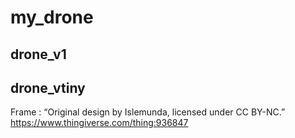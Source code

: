 # my_drone

## drone_v1

## drone_vtiny

Frame : “Original design by Islemunda, licensed under CC BY-NC.”
https://www.thingiverse.com/thing:936847